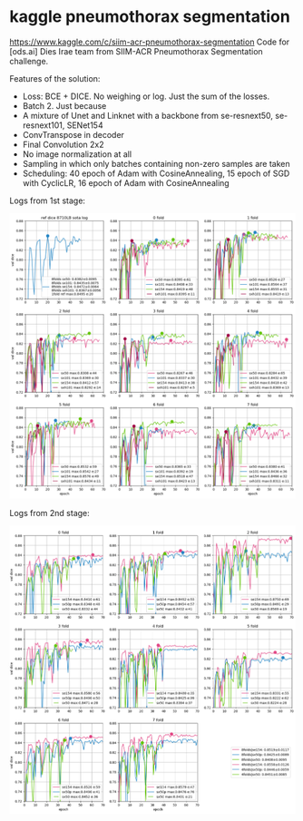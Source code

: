 # kaggle pneumothorax segmentation #
https://www.kaggle.com/c/siim-acr-pneumothorax-segmentation
Code for [ods.ai] Dies Irae team from SIIM-ACR Pneumothorax Segmentation challenge.

Features of the solution:
* Loss: BCE + DICE. No weighing or log. Just the sum of the losses.
* Batch 2. Just because
* A mixture of Unet and Linknet with a backbone from se-resnext50, se-resnext101, SENet154
* ConvTranspose in decoder
* Final Convolution 2x2
* No image normalization at all
* Sampling in which only batches containing non-zero samples are taken
* Scheduling: 40 epoch of Adam with CosineAnnealing, 15 epoch of SGD with CyclicLR, 16 epoch of Adam with CosineAnnealing

Logs from 1st stage:

![picture alt](https://github.com/n01z3/kaggle-pneumothorax-segmentation/blob/master/misc/stage1_logs.png)

Logs from 2nd stage:

![picture alt](https://github.com/n01z3/kaggle-pneumothorax-segmentation/blob/master/misc/stage2_logs.png)

